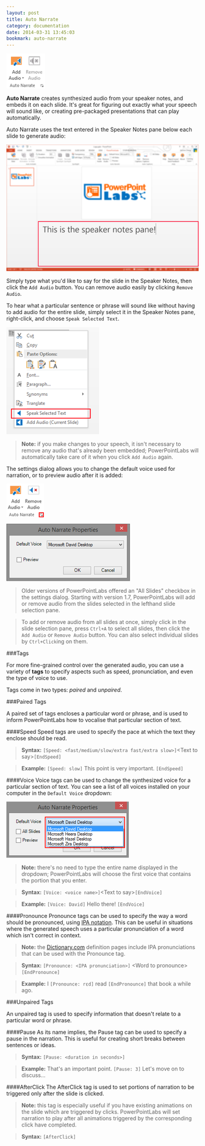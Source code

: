 ```yaml
---
layout: post
title: Auto Narrate
category: documentation
date: 2014-03-31 13:45:03
bookmark: auto-narrate
---
```


<p>
  <img class="box-shadow" src="./img/docs/auto-narrate-1.png">
</p>

**Auto Narrate** creates synthesized audio from your speaker notes, and embeds it on each slide. It's great for figuring out exactly what your speech will sound like, or creating pre-packaged presentations that can play automatically.

Auto Narrate uses the text entered in the Speaker Notes pane below each slide to generate audio:

<p>
  <img class="slide" src="./img/docs/auto-narrate-2.png">
</p>

Simply type what you'd like to say for the slide in the Speaker Notes, then click the `Add Audio` button. You can remove audio easily by clicking `Remove Audio`.

To hear what a particular sentence or phrase will sound like without having to add audio for the entire slide, simply select it in the Speaker Notes pane, right-click, and choose `Speak Selected Text`.

<p>
  <img class="box-shadow" src="./img/docs/auto-narrate-3.png">
</p>

>**Note:** if you make changes to your speech, it isn't necessary to remove any audio that's already been embedded; PowerPointLabs will automatically take care of it when you click `Add Audio` again.

The settings dialog allows you to change the default voice used for narration, or to preview audio after it is added:

<p>
  <img class="box-shadow" src="./img/docs/auto-narrate-5.png">
</p>

![](./img/docs/auto-narrate-6.png)

> Older versions of PowerPointLabs offered an "All Slides" checkbox in the settings dialog. Starting with version 1.7, PowerPointLabs will add or remove audio from the slides selected in the lefthand slide selection pane.

> To add or remove audio from all slides at once, simply click in the slide selection pane, press `Ctrl+A` to select all slides, then click the `Add Audio` or `Remove Audio` button. You can also select individual slides by `Ctrl+Click`ing on them.

###Tags

For more fine-grained control over the generated audio, you can use a variety of **tags**
to specify aspects such as speed, pronunciation, and even the type of voice to use.

Tags come in two types: *paired* and *unpaired*.

###Paired Tags

A paired set of tags encloses a particular word or phrase, and is used to inform PowerPointLabs how to vocalise that particular section of text.

####Speed
Speed tags are used to specify the pace at which the text they enclose should be read.

> **Syntax:** `[Speed: <fast/medium/slow/extra fast/extra slow>]`&lt;Text to say&gt;`[EndSpeed]`

> **Example:** `[Speed: slow]` This point is very important. `[EndSpeed]`
  
####Voice
Voice tags can be used to change the synthesized voice for a particular section of text. You can see a list of all voices installed on your computer in the `Default Voice` dropdown:

![](./img/docs/auto-narrate-4.png)

>**Note:** there's no need to type the entire name displayed in the dropdown; PowerPointLabs will choose the first voice that contains the portion that you enter.

<p></p>

>**Syntax:** `[Voice: <voice name>]`&lt;Text to say&gt;`[EndVoice]`

>**Example:** `[Voice: David]` Hello there! `[EndVoice]`
 
 
####Pronounce
Pronounce tags can be used to specify the way a word should be pronounced, using [IPA notation](http://www.langsci.ucl.ac.uk/ipa/fullchart.html). This can be useful in situations where the generated speech uses a particular pronunciation of a word which isn't correct in context.

> **Note:** the [Dictionary.com](http://www.dictionary.com) definition pages include IPA pronunciations that can be used with the Pronounce tag.

<p>
</p>

> **Syntax:** `[Pronounce: <IPA pronunciation>]` &lt;Word to pronounce&gt; `[EndPronounce]`
  
> **Example:** I `[Pronounce: rɛd]` read `[EndPronounce]` that book a while ago.


###Unpaired Tags

An unpaired tag is used to specify information that doesn't relate to a particular word or phrase.

####Pause
As its name implies, the Pause tag can be used to specify a pause in the narration. This is useful for creating short breaks between sentences or ideas.

> **Syntax:** `[Pause: <duration in seconds>]`

> **Example:** That's an important point. `[Pause: 3]` Let's move on to discuss...


####AfterClick
The AfterClick tag is used to set portions of narration to be triggered only after the slide is clicked.

> **Note:** this tag is especially useful if you have existing animations on the slide which are triggered by clicks. PowerPointLabs will set narration to play after all animations triggered by the corresponding click have completed.

<p>
</p>

> **Syntax:** `[AfterClick]`


